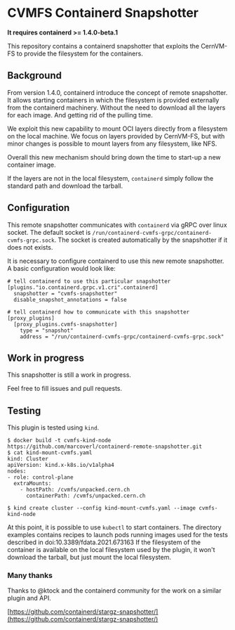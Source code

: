 # CVMFS Containerd Snapshotter

**It requires containerd >= 1.4.0-beta.1**

This repository contains a containerd snapshotter that exploits the CernVM-FS to provide the filesystem for the containers.

## Background

From version 1.4.0, containerd introduce the concept of remote snapshotter.
It allows starting containers in which the filesystem is provided externally from the containerd machinery.
Without the need to download all the layers for each image. And getting rid of the pulling time.

We exploit this new capability to mount OCI layers directly from a filesystem on the local machine.
We focus on layers provided by CernVM-FS, but with minor changes is possible to mount layers from any filesystem, like NFS.

Overall this new mechanism should bring down the time to start-up a new container image.

If the layers are not in the local filesystem, `containerd` simply follow the standard path and download the tarball.

## Configuration

This remote snapshotter communicates with `containerd` via gRPC over linux socket.
The default socket is `/run/containerd-cvmfs-grpc/containerd-cvmfs-grpc.sock`.
The socket is created automatically by the snapshotter if it does not exists.

It is necessary to configure containerd to use this new remote snapshotter.
A basic configuration would look like:

```
# tell containerd to use this particular snapshotter
[plugins."io.containerd.grpc.v1.cri".containerd]
  snapshotter = "cvmfs-snapshotter"
  disable_snapshot_annotations = false

# tell containerd how to communicate with this snapshotter
[proxy_plugins]
  [proxy_plugins.cvmfs-snapshotter]
    type = "snapshot"
    address = "/run/containerd-cvmfs-grpc/containerd-cvmfs-grpc.sock"
```

## Work in progress

This snapshotter is still a work in progress.

Feel free to fill issues and pull requests.

## Testing

This plugin is tested using `kind`.

```
$ docker build -t cvmfs-kind-node https://github.com/marcoverl/containerd-remote-snapshotter.git
$ cat kind-mount-cvmfs.yaml
kind: Cluster
apiVersion: kind.x-k8s.io/v1alpha4
nodes:
- role: control-plane
  extraMounts:
    - hostPath: /cvmfs/unpacked.cern.ch
      containerPath: /cvmfs/unpacked.cern.ch

$ kind create cluster --config kind-mount-cvmfs.yaml --image cvmfs-kind-node
```

At this point, it is possible to use `kubectl` to start containers. The directory examples contains recipes to launch pods running images used for the tests described in doi:10.3389/fdata.2021.673163
If the filesystem of the container is available on the local filesystem used by the plugin, it won't download the tarball, but just mount the local filesystem.

### Many thanks

Thanks to @ktock and the containerd community for the work on a similar plugin and API.

[https://github.com/containerd/stargz-snapshotter/](https://github.com/containerd/stargz-snapshotter/)
